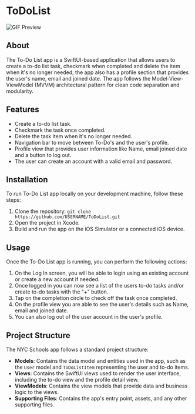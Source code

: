 # ToDoList

![GIF Preview](https://im.ezgif.com/tmp/ezgif-1-b14cb213bc.gif)

## About

The To-Do List app is a SwiftUI-based application that allows users to create a to-do list task, checkmark when completed and delete the item when it's no longer needed, the app also has a profile section that provides the user's name, email and joined date. The app follows the Model-View-ViewModel (MVVM) architectural pattern for clean code separation and modularity.

## Features

- Create a to-do list task.
- Checkmark the task once completed.
- Delete the task item when it's no longer needed.
- Navigation bar to move between To-Do's and the user's profile.
- Profile view that provides user information like Name, email joined date and a button to log out.
- The user can create an account with a valid email and password.

## Installation

To run To-Do List app locally on your development machine, follow these steps:

1. Clone the repository: `git clone https://github.com/USERNAME/ToDoList.git`
2. Open the project in Xcode.
3. Build and run the app on the iOS Simulator or a connected iOS device.

## Usage

Once the To-Do List app is running, you can perform the following actions:

1. On the Log In screen, you will be able to login using an existing account or create a new account if needed.
2. Once logged in you can now see a list of the users to-do tasks and/or create to-do tasks with the "+" button.
3. Tap on the completion circle to check off the task once completed.
4. On the profile view you are able to see the user's details such as Name, email and joined date.
5. You can also log out of the user account in the user's profile.

## Project Structure

The NYC Schools app follows a standard project structure:

- **Models**: Contains the data model and entities used in the app, such as the `User` model  and `ToDoListItem` representing the user and to-do items.
- **Views**: Contains the SwiftUI views used to render the user interface, including the to-do view and the profile detail view.
- **ViewModels**: Contains the view models that provide data and business logic to the views.
- **Supporting Files**: Contains the app's entry point, assets, and any other supporting files.
